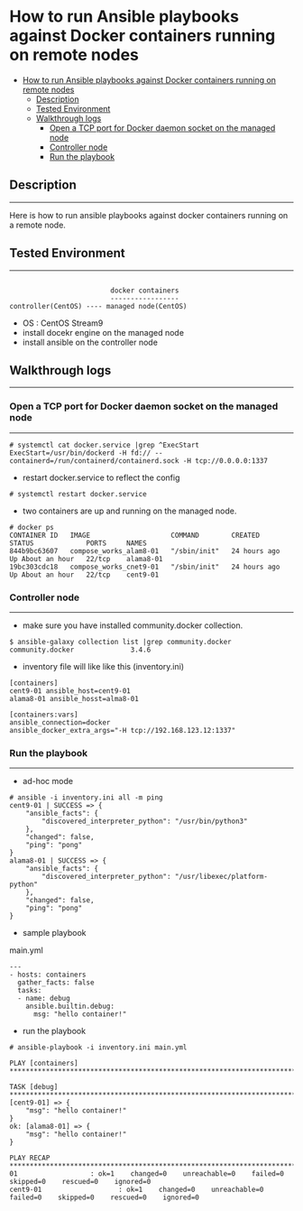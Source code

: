 # How to run Ansible playbooks against Docker containers running on remote nodes

- [How to run Ansible playbooks against Docker containers running on remote nodes](#how-to-run-ansible-playbooks-against-docker-containers-running-on-remote-nodes)
  - [Description](#description)
  - [Tested Environment](#tested-environment)
  - [Walkthrough logs](#walkthrough-logs)
    - [Open a TCP port for Docker daemon socket on the managed node](#open-a-tcp-port-for-docker-daemon-socket-on-the-managed-node)
    - [Controller node](#controller-node)
    - [Run the playbook](#run-the-playbook)

## Description
---

Here is how to run ansible playbooks against docker containers running on a remote node.

## Tested Environment
---

```text

                         docker containers
                         -----------------
controller(CentOS) ---- managed node(CentOS)
```

- OS : CentOS Stream9
- install docekr engine on the managed node
- install ansible on the controller node

## Walkthrough logs
---

### Open a TCP port for Docker daemon socket on the managed node
---

```text
# systemctl cat docker.service |grep ^ExecStart
ExecStart=/usr/bin/dockerd -H fd:// --containerd=/run/containerd/containerd.sock -H tcp://0.0.0.0:1337
```

- restart docker.service to reflect the config
```text
# systemctl restart docker.service
```

- two containers are up and running on the managed node.
```
# docker ps
CONTAINER ID   IMAGE                    COMMAND        CREATED        STATUS             PORTS     NAMES
844b9bc63607   compose_works_alam8-01   "/sbin/init"   24 hours ago   Up About an hour   22/tcp    alama8-01
19bc303cdc18   compose_works_cnet9-01   "/sbin/init"   24 hours ago   Up About an hour   22/tcp    cent9-01
```

### Controller node
---

- make sure you have installed community.docker collection.
```
$ ansible-galaxy collection list |grep community.docker
community.docker              3.4.6
```

- inventory file will like like this (inventory.ini)
```text
[containers]
cent9-01 ansible_host=cent9-01
alama8-01 ansible_hosst=alma8-01

[containers:vars]
ansible_connection=docker
ansible_docker_extra_args="-H tcp://192.168.123.12:1337"
```

### Run the playbook
---

- ad-hoc mode
```text
# ansible -i inventory.ini all -m ping
cent9-01 | SUCCESS => {
    "ansible_facts": {
        "discovered_interpreter_python": "/usr/bin/python3"
    },
    "changed": false,
    "ping": "pong"
}
alama8-01 | SUCCESS => {
    "ansible_facts": {
        "discovered_interpreter_python": "/usr/libexec/platform-python"
    },
    "changed": false,
    "ping": "pong"
}
```

- sample playbook

main.yml
```text
---
- hosts: containers
  gather_facts: false
  tasks:
  - name: debug
    ansible.builtin.debug:
      msg: "hello container!"
```

- run the playbook
```text
# ansible-playbook -i inventory.ini main.yml

PLAY [containers] ******************************************************************************************************************************

TASK [debug] ***********************************************************************************************************************************ok: [cent9-01] => {
    "msg": "hello container!"
}
ok: [alama8-01] => {
    "msg": "hello container!"
}

PLAY RECAP *************************************************************************************************************************************alama8-01                  : ok=1    changed=0    unreachable=0    failed=0    skipped=0    rescued=0    ignored=0
cent9-01                   : ok=1    changed=0    unreachable=0    failed=0    skipped=0    rescued=0    ignored=0
```